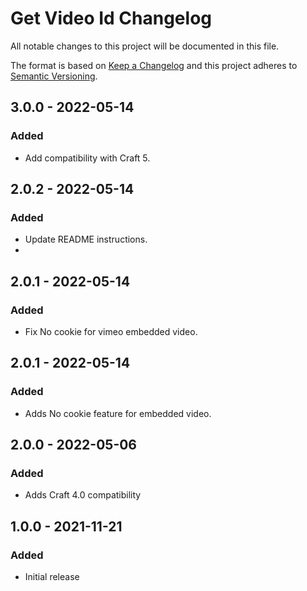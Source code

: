 # Get Video Id Changelog

All notable changes to this project will be documented in this file.

The format is based on [Keep a Changelog](http://keepachangelog.com/) and this project adheres to [Semantic Versioning](http://semver.org/).


## 3.0.0 - 2022-05-14
### Added
- Add compatibility with Craft 5.
  
## 2.0.2 - 2022-05-14
### Added
- Update README instructions.
- 
## 2.0.1 - 2022-05-14
### Added
- Fix No cookie for vimeo embedded video.
  
## 2.0.1 - 2022-05-14
### Added
- Adds No cookie feature for embedded video.

## 2.0.0 - 2022-05-06
### Added
- Adds Craft 4.0 compatibility
  
## 1.0.0 - 2021-11-21
### Added
- Initial release


